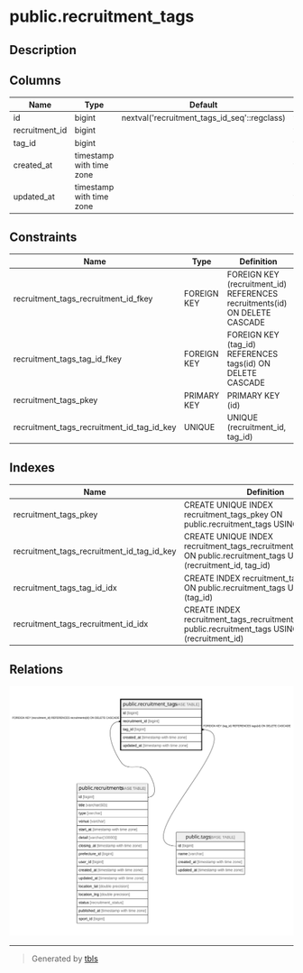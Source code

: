 # public.recruitment_tags

## Description

## Columns

| Name | Type | Default | Nullable | Children | Parents | Comment |
| ---- | ---- | ------- | -------- | -------- | ------- | ------- |
| id | bigint | nextval('recruitment_tags_id_seq'::regclass) | false |  |  |  |
| recruitment_id | bigint |  | false |  | [public.recruitments](public.recruitments.md) |  |
| tag_id | bigint |  | false |  | [public.tags](public.tags.md) |  |
| created_at | timestamp with time zone |  | false |  |  |  |
| updated_at | timestamp with time zone |  | false |  |  |  |

## Constraints

| Name | Type | Definition |
| ---- | ---- | ---------- |
| recruitment_tags_recruitment_id_fkey | FOREIGN KEY | FOREIGN KEY (recruitment_id) REFERENCES recruitments(id) ON DELETE CASCADE |
| recruitment_tags_tag_id_fkey | FOREIGN KEY | FOREIGN KEY (tag_id) REFERENCES tags(id) ON DELETE CASCADE |
| recruitment_tags_pkey | PRIMARY KEY | PRIMARY KEY (id) |
| recruitment_tags_recruitment_id_tag_id_key | UNIQUE | UNIQUE (recruitment_id, tag_id) |

## Indexes

| Name | Definition |
| ---- | ---------- |
| recruitment_tags_pkey | CREATE UNIQUE INDEX recruitment_tags_pkey ON public.recruitment_tags USING btree (id) |
| recruitment_tags_recruitment_id_tag_id_key | CREATE UNIQUE INDEX recruitment_tags_recruitment_id_tag_id_key ON public.recruitment_tags USING btree (recruitment_id, tag_id) |
| recruitment_tags_tag_id_idx | CREATE INDEX recruitment_tags_tag_id_idx ON public.recruitment_tags USING btree (tag_id) |
| recruitment_tags_recruitment_id_idx | CREATE INDEX recruitment_tags_recruitment_id_idx ON public.recruitment_tags USING btree (recruitment_id) |

## Relations

![er](public.recruitment_tags.svg)

---

> Generated by [tbls](https://github.com/k1LoW/tbls)
